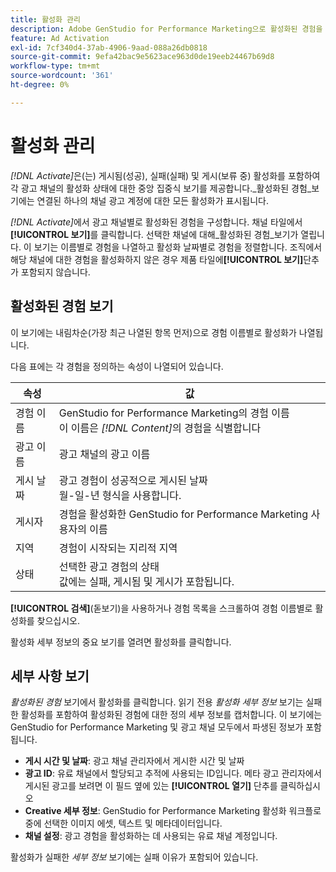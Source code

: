 ```yaml
---
title: 활성화 관리
description: Adobe GenStudio for Performance Marketing으로 활성화된 경험을 관리하는 방법을 알아봅니다.
feature: Ad Activation
exl-id: 7cf340d4-37ab-4906-9aad-088a26db0818
source-git-commit: 9efa42bac9e5623ace963d0de19eeb24467b69d8
workflow-type: tm+mt
source-wordcount: '361'
ht-degree: 0%

---
```


# 활성화 관리

_[!DNL Activate]_&#x200B;은(는) 게시됨(성공), 실패(실패) 및 게시(보류 중) 활성화를 포함하여 각 광고 채널의 활성화 상태에 대한 중앙 집중식 보기를 제공합니다._&#x200B;활성화된 경험&#x200B;_보기에는 연결된 하나의 채널 광고 계정에 대한 모든 활성화가 표시됩니다.

_[!DNL Activate]_&#x200B;에서 광고 채널별로 활성화된 경험을 구성합니다. 채널 타일에서&#x200B;**[!UICONTROL 보기]**&#x200B;를 클릭합니다. 선택한 채널에 대해_&#x200B;활성화된 경험&#x200B;_보기가 열립니다. 이 보기는 이름별로 경험을 나열하고 활성화 날짜별로 경험을 정렬합니다. 조직에서 해당 채널에 대한 경험을 활성화하지 않은 경우 제품 타일에&#x200B;**[!UICONTROL 보기]**&#x200B;단추가 포함되지 않습니다.

## 활성화된 경험 보기

이 보기에는 내림차순(가장 최근 나열된 항목 먼저)으로 경험 이름별로 활성화가 나열됩니다.

다음 표에는 각 경험을 정의하는 속성이 나열되어 있습니다.

| 속성 | 값 |
|------------------|---------------------------------------------------------------------------------------------|
| 경험 이름 | GenStudio for Performance Marketing의 경험 이름<br>이 이름은 _[!DNL Content]_&#x200B;의 경험을 식별합니다 |
| 광고 이름 | 광고 채널의 광고 이름 |
| 게시 날짜 | 광고 경험이 성공적으로 게시된 날짜<br>월-일-년 형식을 사용합니다. |
| 게시자 | 경험을 활성화한 GenStudio for Performance Marketing 사용자의 이름 |
| 지역 | 경험이 시작되는 지리적 지역 |
| 상태 | 선택한 광고 경험의 상태<br>값에는 실패, 게시됨 및 게시가 포함됩니다. |

**[!UICONTROL 검색]**(돋보기)을 사용하거나 경험 목록을 스크롤하여 경험 이름별로 활성화를 찾으십시오.

활성화 세부 정보의 중요 보기를 열려면 활성화를 클릭합니다.

## 세부 사항 보기

_활성화된 경험_ 보기에서 활성화를 클릭합니다. 읽기 전용 _활성화 세부 정보_ 보기는 실패한 활성화를 포함하여 활성화된 경험에 대한 정의 세부 정보를 캡처합니다. 이 보기에는 GenStudio for Performance Marketing 및 광고 채널 모두에서 파생된 정보가 포함됩니다.

* **게시 시간 및 날짜**: 광고 채널 관리자에서 게시한 시간 및 날짜
* **광고 ID**: 유료 채널에서 할당되고 추적에 사용되는 ID입니다. 메타 광고 관리자에서 게시된 광고를 보려면 이 필드 옆에 있는 **[!UICONTROL 열기]** 단추를 클릭하십시오
* **Creative 세부 정보**: GenStudio for Performance Marketing 활성화 워크플로 중에 선택한 이미지 에셋, 텍스트 및 메타데이터입니다.
* **채널 설정**: 광고 경험을 활성화하는 데 사용되는 유료 채널 계정입니다.

활성화가 실패한 _세부 정보_ 보기에는 실패 이유가 포함되어 있습니다.
